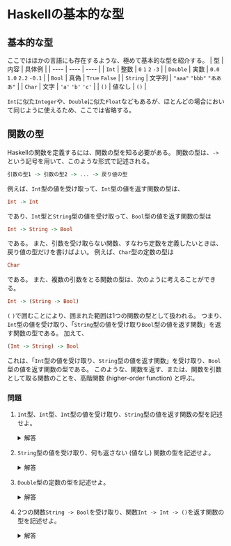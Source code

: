 # Haskellの基本的な型

## 基本的な型
ここではほかの言語にも存在するような、極めて基本的な型を紹介する。
| 型 | 内容 | 具体例 |
| ---- | ---- | ---- |
| `Int` | 整数 | `0` `1` `2` `-3` |
| `Double` | 実数 | `0.0` `1.0` `2.2` `-0.1` |
| `Bool` | 真偽 | `True` `False` |
| `String` | 文字列 | `"aaa"` `"bbb"` `"あああ"` |
| `Char` | 文字 | `'a'` `'b'` `'c'` |
| `()` | 値なし | `()` |

`Int`に似た`Integer`や、`Double`に似た`Float`などもあるが、ほとんどの場合において同じように使えるため、ここでは省略する。

## 関数の型
Haskellの関数を定義するには、関数の型を知る必要がある。
関数の型は、`->` という記号を用いて、このような形式で記述される。
```haskell
引数の型1 -> 引数の型2 -> ... -> 戻り値の型
```
例えば、`Int`型の値を受け取って、`Int`型の値を返す関数の型は、
```haskell
Int -> Int
```
であり、`Int`型と`String`型の値を受け取って、`Bool`型の値を返す関数の型は
```haskell
Int -> String -> Bool
```
である。
また、引数を受け取らない関数、すなわち定数を定義したいときは、戻り値の型だけを書けばよい。
例えば、`Char`型の定数の型は
```haskell
Char
```
である。
また、複数の引数をとる関数の型は、次のように考えることができる。
```haskell
Int -> (String -> Bool)
```
`(` `)`で囲むことにより、囲まれた範囲は1つの関数の型として扱われる。
つまり、`Int`型の値を受け取り、「`String`型の値を受け取り`Bool`型の値を返す関数」を返す関数の型である。
加えて、
```haskell
(Int -> String) -> Bool
```
これは、「`Int`型の値を受け取り、`String`型の値を返す関数」を受け取り、`Bool`型の値を返す関数の型である。
このような、関数を返す、または、関数を引数として取る関数のことを、高階関数 (higher-order function) と呼ぶ。
### 問題
1. `Int`型、`Int`型、`Int`型の値を受け取り、`String`型の値を返す関数の型を記述せよ。
   <details>
   <summary>解答</summary>

   ```haskell
   Int -> Int -> Int -> String
   ```
</details>

2. `String`型の値を受け取り、何も返さない (値なし) 関数の型を記述せよ。
   <details>
   <summary>解答</summary>

   ```haskell
   String -> ()
   ```
</details>

3. `Double`型の定数の型を記述せよ。
   <details>
   <summary>解答</summary>

   ```haskell
   Double
   ```
</details>

4. 2つの関数`String -> Bool`を受け取り、関数`Int -> Int -> ()`を返す関数の型を記述せよ。
   <details>
   <summary>解答</summary>

   ```haskell
   (String -> Bool) -> (String -> Bool) -> (Int -> Int -> ())
   ```
   または
   ```haskell
   (String -> Bool) -> (String -> Bool) -> Int -> Int -> ()
   ```
</details>
